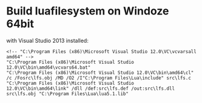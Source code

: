 
# Build luafilesystem on Windoze 64bit

with Visual Studio 2013 installed:
```
<!-- "C:\Program Files (x86)\Microsoft Visual Studio 12.0\VC\vcvarsall amd64" -->
"C:\Program Files (x86)\Microsoft Visual Studio 12.0\VC\bin\amd64\vcvars64.bat"
"C:\Program Files (x86)\Microsoft Visual Studio 12.0\VC\bin\amd64\cl" /c /Fosrc\lfs.obj /MD /O2 /I"C:\Program Files\Lua\include" src\lfs.c
"C:\Program Files (x86)\Microsoft Visual Studio 12.0\VC\bin\amd64\link" /dll /def:src\lfs.def /out:src\lfs.dll src\lfs.obj "C:\Program Files\Lua\lua5.1.lib"
```